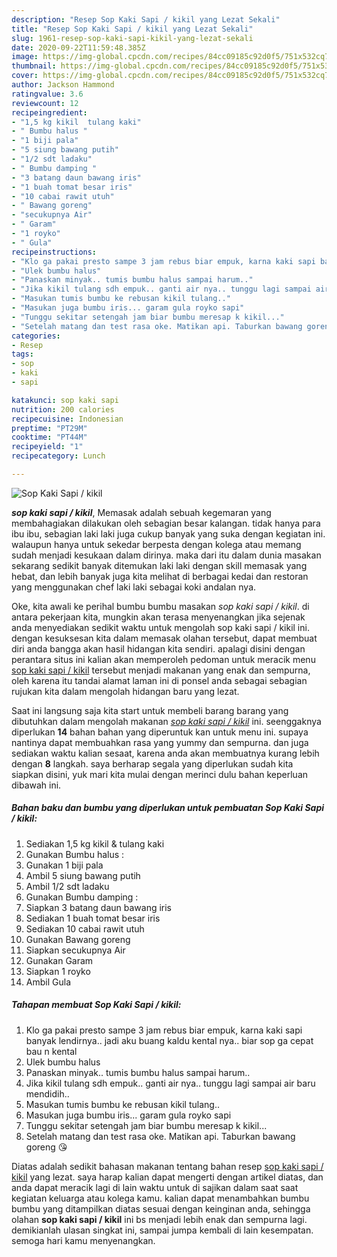 ```yaml
---
description: "Resep Sop Kaki Sapi / kikil yang Lezat Sekali"
title: "Resep Sop Kaki Sapi / kikil yang Lezat Sekali"
slug: 1961-resep-sop-kaki-sapi-kikil-yang-lezat-sekali
date: 2020-09-22T11:59:48.385Z
image: https://img-global.cpcdn.com/recipes/84cc09185c92d0f5/751x532cq70/sop-kaki-sapi-kikil-foto-resep-utama.jpg
thumbnail: https://img-global.cpcdn.com/recipes/84cc09185c92d0f5/751x532cq70/sop-kaki-sapi-kikil-foto-resep-utama.jpg
cover: https://img-global.cpcdn.com/recipes/84cc09185c92d0f5/751x532cq70/sop-kaki-sapi-kikil-foto-resep-utama.jpg
author: Jackson Hammond
ratingvalue: 3.6
reviewcount: 12
recipeingredient:
- "1,5 kg kikil  tulang kaki"
- " Bumbu halus "
- "1 biji pala"
- "5 siung bawang putih"
- "1/2 sdt ladaku"
- " Bumbu damping "
- "3 batang daun bawang iris"
- "1 buah tomat besar iris"
- "10 cabai rawit utuh"
- " Bawang goreng"
- "secukupnya Air"
- " Garam"
- "1 royko"
- " Gula"
recipeinstructions:
- "Klo ga pakai presto sampe 3 jam rebus biar empuk, karna kaki sapi banyak lendirnya.. jadi aku buang kaldu kental nya.. biar sop ga cepat bau n kental"
- "Ulek bumbu halus"
- "Panaskan minyak.. tumis bumbu halus sampai harum.."
- "Jika kikil tulang sdh empuk.. ganti air nya.. tunggu lagi sampai air baru mendidih.."
- "Masukan tumis bumbu ke rebusan kikil tulang.."
- "Masukan juga bumbu iris... garam gula royko sapi"
- "Tunggu sekitar setengah jam biar bumbu meresap k kikil..."
- "Setelah matang dan test rasa oke. Matikan api. Taburkan bawang goreng 😘"
categories:
- Resep
tags:
- sop
- kaki
- sapi

katakunci: sop kaki sapi 
nutrition: 200 calories
recipecuisine: Indonesian
preptime: "PT29M"
cooktime: "PT44M"
recipeyield: "1"
recipecategory: Lunch

---
```



![Sop Kaki Sapi / kikil](https://img-global.cpcdn.com/recipes/84cc09185c92d0f5/751x532cq70/sop-kaki-sapi-kikil-foto-resep-utama.jpg)

<b><i>sop kaki sapi / kikil</i></b>, Memasak adalah sebuah kegemaran yang membahagiakan dilakukan oleh sebagian besar kalangan. tidak hanya para ibu ibu, sebagian laki laki juga cukup banyak yang suka dengan kegiatan ini. walaupun hanya untuk sekedar berpesta dengan kolega atau memang sudah menjadi kesukaan dalam dirinya. maka dari itu dalam dunia masakan sekarang sedikit banyak ditemukan laki laki dengan skill memasak yang hebat, dan lebih banyak juga kita melihat di berbagai kedai dan restoran yang menggunakan chef laki laki sebagai koki andalan nya.

Oke, kita awali ke perihal bumbu bumbu masakan <i>sop kaki sapi / kikil</i>. di antara pekerjaan kita, mungkin akan terasa menyenangkan jika sejenak anda menyediakan sedikit waktu untuk mengolah sop kaki sapi / kikil ini. dengan kesuksesan kita dalam memasak olahan tersebut, dapat membuat diri anda bangga akan hasil hidangan kita sendiri. apalagi disini dengan perantara situs ini kalian akan memperoleh pedoman untuk meracik menu <u>sop kaki sapi / kikil</u> tersebut menjadi makanan yang enak dan sempurna, oleh karena itu tandai alamat laman ini di ponsel anda sebagai sebagian rujukan kita dalam mengolah hidangan baru yang lezat.




Saat ini langsung saja kita start untuk membeli barang barang yang dibutuhkan dalam mengolah makanan <u><i>sop kaki sapi / kikil</i></u> ini. seenggaknya diperlukan <b>14</b> bahan bahan yang diperuntuk kan untuk menu ini. supaya nantinya dapat membuahkan rasa yang yummy dan sempurna. dan juga sediakan waktu kalian sesaat, karena anda akan membuatnya kurang lebih dengan <b>8</b> langkah. saya berharap segala yang diperlukan sudah kita siapkan disini, yuk mari kita mulai dengan merinci dulu bahan keperluan dibawah ini.

<!--inarticleads1-->

##### Bahan baku dan bumbu yang diperlukan untuk pembuatan Sop Kaki Sapi / kikil:

1. Sediakan 1,5 kg kikil &amp; tulang kaki
1. Gunakan  Bumbu halus :
1. Gunakan 1 biji pala
1. Ambil 5 siung bawang putih
1. Ambil 1/2 sdt ladaku
1. Gunakan  Bumbu damping :
1. Siapkan 3 batang daun bawang iris
1. Sediakan 1 buah tomat besar iris
1. Sediakan 10 cabai rawit utuh
1. Gunakan  Bawang goreng
1. Siapkan secukupnya Air
1. Gunakan  Garam
1. Siapkan 1 royko
1. Ambil  Gula




<!--inarticleads2-->

##### Tahapan membuat Sop Kaki Sapi / kikil:

1. Klo ga pakai presto sampe 3 jam rebus biar empuk, karna kaki sapi banyak lendirnya.. jadi aku buang kaldu kental nya.. biar sop ga cepat bau n kental
1. Ulek bumbu halus
1. Panaskan minyak.. tumis bumbu halus sampai harum..
1. Jika kikil tulang sdh empuk.. ganti air nya.. tunggu lagi sampai air baru mendidih..
1. Masukan tumis bumbu ke rebusan kikil tulang..
1. Masukan juga bumbu iris... garam gula royko sapi
1. Tunggu sekitar setengah jam biar bumbu meresap k kikil...
1. Setelah matang dan test rasa oke. Matikan api. Taburkan bawang goreng 😘




Diatas adalah sedikit bahasan makanan tentang bahan resep <u>sop kaki sapi / kikil</u> yang lezat. saya harap kalian dapat mengerti dengan artikel diatas, dan anda dapat meracik lagi di lain waktu untuk di sajikan dalam saat saat kegiatan keluarga atau kolega kamu. kalian dapat menambahkan bumbu bumbu yang ditampilkan diatas sesuai dengan keinginan anda, sehingga olahan <b>sop kaki sapi / kikil</b> ini bs menjadi lebih enak dan sempurna lagi. demikianlah ulasan singkat ini, sampai jumpa kembali di lain kesempatan. semoga hari kamu menyenangkan.
